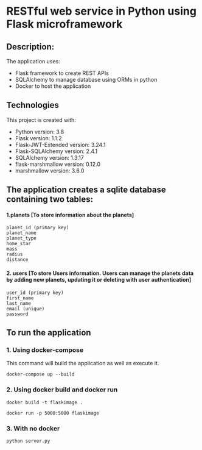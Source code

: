 
# RESTful web service in Python using Flask microframework

## Description:
The application uses:
* Flask framework to create REST APIs
* SQLAlchemy to manage database using ORMs in python
* Docker to host the application

## Technologies
This project is created with:
 * Python version: 3.8
 * Flask version: 1.1.2
 * Flask-JWT-Extended version: 3.24.1
 * Flask-SQLAlchemy version: 2.4.1
 * SQLAlchemy version: 1.3.17
 * flask-marshmallow version: 0.12.0
 * marshmallow version: 3.6.0

## The application creates a sqlite database containing two tables:
#### 1.planets   [To store information about the planets]
   ```
   planet_id (primary key)
   planet_name
   planet_type
   home_star
   mass
   radius
   distance
   ```
   
#### 2. users   [To store Users information. Users can manage the planets data by adding new planets, updating it or deleting with user authentication]
  ```
  user_id (primary key)
  first_name
  last_name
  email (unique)
  password
  ```
  
  ## To run the application
  ### 1. Using docker-compose
  This command will build the application as well as execute it.
  
  `docker-compose up --build`
  
  ### 2. Using docker build and docker run
  
  `docker build -t flaskimage .`
  
   `docker run -p 5000:5000 flaskimage`
  
  ### 3. With no docker
   
   `python server.py`
